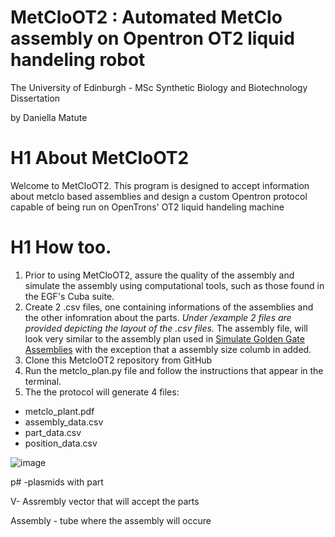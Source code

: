 # MetCloOT2 : Automated MetClo assembly on Opentron OT2 liquid handeling robot

The University of Edinburgh - MSc Synthetic Biology and Biotechnology Dissertation

by Daniella Matute 

# H1 About MetCloOT2

Welcome to MetCloOT2. This program is designed to accept information about metclo based assemblies and design a custom Opentron protocol capable of being run on OpenTrons' OT2 liquid handeling machine

# H1 How too.
1. Prior to using  MetCloOT2, assure the quality of the assembly and simulate the assembly using computational tools, such as those found in the EGF's Cuba suite. 
2. Create 2 .csv files, one containing informations of the assemblies and the other infomration about the parts. *Under /example 2 files are provided depicting the layout of the .csv files.* The assembly file, will look very similar to the assembly plan used in [Simulate Golden Gate Assemblies](https://cuba.genomefoundry.org/simulate_gg_assemblies) with the exception that a assembly size columb in added. 
3. Clone this MetcloOT2 repository from GitHub
4. Run the metclo_plan.py file and follow the instructions that appear in the terminal. 
5. The the protocol will generate 4 files:
- metclo_plant.pdf
- assembly_data.csv
- part_data.csv
- position_data.csv

![image](https://user-images.githubusercontent.com/101208454/172651289-0fbeaba1-21f0-4c2b-bf4f-d792a6ca38dc.png)

p# -plasmids with part

V- Assrembly vector that will accept the parts

Assembly - tube where the assembly will occure
